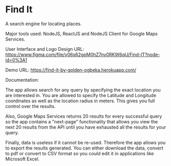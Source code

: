 # Find It

A search engine for locating places.

Major tools used: NodeJS, ReactJS and NodeJS Client for Google Maps Services.

User Interface and Logo Design URL: https://www.figma.com/file/v06s62gpM0hZ7ny0RKW6qU/Find-IT?node-id=0%3A1

Demo URL: https://find-it-by-golden-ogbeka.herokuapp.com/

Documentation:

The app allows search for any query by specifying the exact location you are interested in. You are allowed to specify the Latitude and Longitude coordinates as well as the location radius in meters. This gives you full control over the results.

Also, Google Maps Services returns 20 results for every successful query so the app contains a "next-page" functionality that allows you view the next 20 results from the API until you have exhausted all the results for your query.

Finally, data is useless if it cannot be re-used. Therefore the app allows you to export the results generated. You can either download the data, convert to pdf or convert to CSV format so you could edit it in applications like Microsoft Excel.
